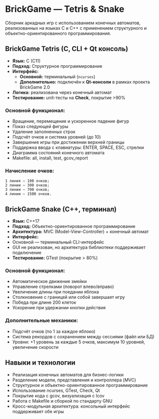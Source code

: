 # BrickGame — Tetris & Snake

Сборник аркадных игр с использованием конечных автоматов, реализованных на языках C и C++ с применением структурного и объектно-ориентированного программирования.

## BrickGame Tetris (C, CLI + Qt консоль)

- **Язык:** C (C11)  
- **Подход:** Структурное программирование  
- **Интерфейс:**
  - **Основной:** терминальный (`ncurses`)
  - **Дополнительно:** подключён к **Qt-консоли** в рамках проекта BrickGame 2.0  
- **Логика:** реализована через конечный автомат  
- **Тестирование:** unit-тесты на **Check**, покрытие >90%  

### Основной функционал:

 - Вращение, перемещение и ускоренное падение фигур
 - Показ следующей фигуры
 - Удаление заполненных строк
 - Подсчёт очков и система уровней (до 10)
 - Завершение игры при достижении верхней границы
 - Поддержка ввода с клавиатуры: ENTER, SPACE, ESC, стрелки
 - Диаграмма состояний конечного автомата
 - Makefile: all, install, test, gcov_report

###  Начисление очков:

    1 линия — 100 очков;
    2 линии — 300 очков;
    3 линии — 700 очков;
    4 линии — 1500 очков.


## BrickGame Snake (C++, терминал)

- **Язык:** C++17  
- **Подход:** Объектно-ориентированное программирование  
- **Архитектура:** MVC (Model-View-Controller) + конечный автомат  
- **Интерфейс:**
 - Основной — терминальный CLI-интерфейс
 - GUI не реализован, но архитектура библиотеки поддерживает подключение
- **Тестирование:** GTest (покрытие > 80%)

### Основной функционал:
 - Автоматическое движение змейки
 - Управление стрелками (поворот влево/вправо)
 - Увеличение длины при поедании яблока
 - Столкновение с границей или собой завершает игру
 - Победа при длине 200 клеток
 - Ускорение при удержании кнопки действия

### Дополнительные механики:
 - Подсчёт очков (по 1 за каждое яблоко)
 - Система рекордов с сохранением между сессиями (файл или БД)
 - Уровни: +1 уровень за каждые 5 очков, максимум 10 уровней, увеличение скорости

## Навыки и технологии
 - Реализация конечных автоматов для бизнес-логики
 - Разделение модели, представления и контроллера (MVC)
 - Структурное и объектно-ориентированное программирование
 - Использование ncurses, GTest, Check, Qt
 - Покрытие кода с gcov, визуализация с lcov
 - Работа с Makefile и сборкой по стандарту GNU
 - Кросс-модульная архитектура: консольный интерфейс поддерживает обе игры
